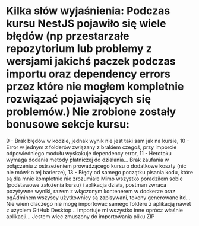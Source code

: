 # Kilka słów wyjaśnienia: Podczas kursu NestJS pojawiło się wiele błędów (np przestarzałe repozytorium lub problemy z wersjami jakichś paczek podczas importu oraz dependency errors przez które nie mogłem kompletnie rozwiązać pojawiających się problemów.) Nie zrobione zostały bonusowe sekcje kursu: 
9 - Brak błędów w kodzie, jednak wynik nie jest taki sam jak na kursie,
10 - Error w jednym z folderów związany z brakiem czegoś, przy imporcie odpowiedniego modułu wyskakuje dependency error,
11 - Herotoku wymaga dodania metody płatniczej do działania... Brak zaufania w połączeniu z ostrzeżeniem prowadzącego kursu o dodatkowe koszty (nic nie mówił o tej barierze),
13 - Błędy od samego początku pisania kodu, które są dla mnie kompletnie nie zrozumiałe
Mimo wszystko poradziłem sobie (podstawowe założenia kursu) i aplikacja działa, postman zwraca pozytywne wyniki, razem z włączonym kontenerem w dockerze oraz pgAdminem wszyscy użytkownicy są zapisywani, tokeny generowane itd...
Nie wiem dlaczego nie mogę importować samego folderu z aplikacją nawet z użyciem GitHub Desktop... Importuje mi wszystko inne oprócz właśnie aplikacji... Jestem więc zmuszony do importowania pliku ZIP
